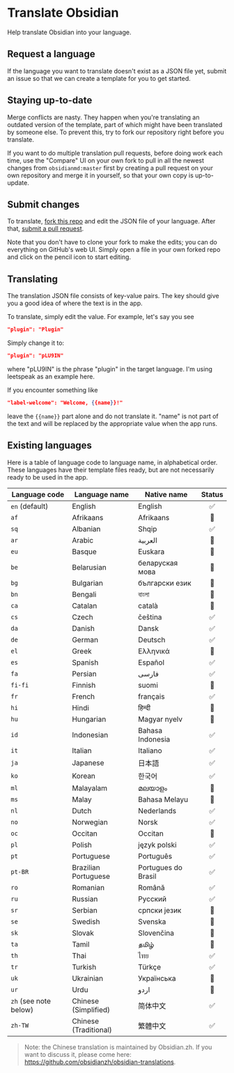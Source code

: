 # Translate Obsidian

Help translate Obsidian into your language.

## Request a language

If the language you want to translate doesn't exist as a JSON file yet, submit an issue so that we can create a template for you to get started.

## Staying up-to-date

Merge conflicts are nasty. They happen when you're translating an outdated version of the template, part of which might have been translated by someone else. To prevent this, try to fork our repository right before you translate.

If you want to do multiple translation pull requests, before doing work each time, use the "Compare" UI on your own fork to pull in all the newest changes from `obsidianmd:master` first by creating a pull request on your own repository and merge it in yourself, so that your own copy is up-to-update.

## Submit changes

To translate, [fork this repo](https://guides.github.com/activities/forking/) and edit the JSON file of your language. After that, [submit a pull request](https://guides.github.com/activities/forking/).

Note that you don't have to clone your fork to make the edits; you can do everything on GitHub's web UI. Simply open a file in your own forked repo and click on the pencil icon to start editing.

## Translating

The translation JSON file consists of key-value pairs. The key should give you a good idea of where the text is in the app.

To translate, simply edit the value. For example, let's say you see

```json
"plugin": "Plugin"
```

Simply change it to:

```json
"plugin": "pLU9IN"
```

where "pLU9IN" is the phrase "plugin" in the target language. I'm using leetspeak as an example here.

If you encounter something like

```json
"label-welcome": "Welcome, {{name}}!"
```

leave the `{{name}}` part alone and do not translate it. "name" is not part of the text and will be replaced by the appropriate value when the app runs.

## Existing languages

Here is a table of language code to language name, in alphabetical order. These languages have their template files ready, but are not necessarily ready to be used in the app.

| Language code | Language name | Native name | Status |
| --- | --- | --- | :---: |
| `en` (default) | English | English | ✅ |
| `af` | Afrikaans | Afrikaans | 🚧 |
| `sq` | Albanian | Shqip | ✅ |
| `ar` | Arabic | العربية | 🚧 |
| `eu` | Basque | Euskara | 🚧 |
| `be` | Belarusian | беларуская мова | 🚧 |
| `bg` | Bulgarian | български език | 🚧 |
| `bn` | Bengali | বাংলা | 🚧 |
| `ca` | Catalan | català | 🚧 |
| `cs` | Czech | čeština | ✅ |
| `da` | Danish | Dansk | ✅ |
| `de` | German | Deutsch | ✅ |
| `el` | Greek | Ελληνικά | 🚧 |
| `es` | Spanish | Español | ✅ |
| `fa` | Persian | فارسی | ✅ |
| `fi-fi` | Finnish | suomi | 🚧 |
| `fr` | French | français | ✅ |
| `hi` | Hindi | हिन्दी | 🚧 |
| `hu` | Hungarian | Magyar nyelv | 🚧 |
| `id` | Indonesian | Bahasa Indonesia | ✅ |
| `it` | Italian | Italiano | ✅ |
| `ja` | Japanese | 日本語 | ✅ |
| `ko` | Korean | 한국어 | ✅ |
| `ml` | Malayalam | മലയാളം | 🚧 |
| `ms` | Malay | Bahasa Melayu | 🚧 |
| `nl` | Dutch | Nederlands | ✅ |
| `no` | Norwegian | Norsk | ✅ |
| `oc` | Occitan | Occitan | 🚧 |
| `pl` | Polish | język polski | ✅ |
| `pt` | Portuguese | Português | ✅ |
| `pt-BR` | Brazilian Portuguese | Portugues do Brasil | ✅ |
| `ro` | Romanian | Română | ✅ |
| `ru` | Russian | Русский | ✅ |
| `sr` | Serbian | српски језик | 🚧 |
| `se` | Swedish | Svenska | 🚧 |
| `sk` | Slovak | Slovenčina | 🚧 |
| `ta` | Tamil | தமிழ் | 🚧 |
| `th` | Thai | ไทย | ✅ |
| `tr` | Turkish | Türkçe | ✅ |
| `uk` | Ukrainian | Українська | 🚧 |
| `ur` | Urdu | اردو | 🚧 |
| `zh` (see note below) | Chinese (Simplified) | 简体中文 | ✅ |
| `zh-TW` | Chinese (Traditional) | 繁體中文 | ✅ |

> Note: the Chinese translation is maintained by Obsidian.zh. If you want to discuss it, please come here: https://github.com/obsidianzh/obsidian-translations.
